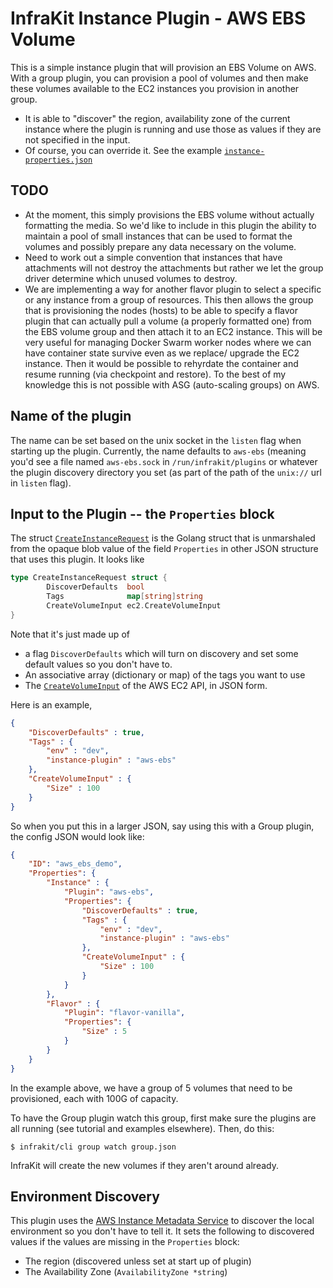 InfraKit Instance Plugin - AWS EBS Volume
=========================================

This is a simple instance plugin that will provision an EBS Volume on AWS.
With a group plugin, you can provision a pool of volumes and then make
these volumes available to the EC2 instances you provision in another group.

  + It is able to "discover" the region, availability zone of the current
  instance where the plugin is running and use those as values if they are not specified in the
  input.
  + Of course, you can override it.  See the example [`instance-properties.json`](instance-properties.json)

## TODO

  + At the moment, this simply provisions the EBS volume without actually formatting the media.
So we'd like to include in this plugin the ability to maintain a pool of small instances that
can be used to format the volumes and possibly prepare any data necessary on the volume.
  + Need to work out a simple convention that instances that have attachments will not destroy
  the attachments but rather we let the group driver determine which unused volumes to destroy.
  + We are implementing a way for another flavor plugin to select a specific or any instance from
  a group of resources. This then allows the group that is provisioning the nodes (hosts) to be
  able to specify a flavor plugin that can actually pull a volume (a properly formatted one) from
  the EBS volume group and then attach it to an EC2 instance.  This will be very useful for managing
  Docker Swarm worker nodes where we can have container state survive even as we replace/ upgrade
  the EC2 instance.  Then it would be possible to rehyrdate the container and resume running (via
  checkpoint and restore).  To the best of my knowledge this is not possible with ASG (auto-scaling
  groups) on AWS.

## Name of the plugin

The name can be set based on the unix socket in the `listen` flag when starting up the plugin.  Currently,
the name defaults to `aws-ebs` (meaning you'd see a file named `aws-ebs.sock` in `/run/infrakit/plugins` or
whatever the plugin discovery directory you set (as part of the path of the `unix://` url in `listen` flag).


## Input to the Plugin -- the `Properties` block

The struct [`CreateInstanceRequest`](/plugin/instance/aws/ebs/plugin.go) is the Golang struct that is unmarshaled
from the opaque blob value of the field `Properties` in other JSON structure that uses this plugin.  It looks like
```go
type CreateInstanceRequest struct {
        DiscoverDefaults  bool
        Tags              map[string]string
        CreateVolumeInput ec2.CreateVolumeInput
}
```

Note that it's just made up of

  + a flag `DiscoverDefaults` which will turn on discovery and set some default values
so you don't have to.
  + An associative array (dictionary or map) of the tags you want to use
  + The [`CreateVolumeInput`](http://docs.aws.amazon.com/sdk-for-go/api/service/ec2/#CreateVolumeInput)
   of the AWS EC2 API, in JSON form.

Here is an example,

```json
{
    "DiscoverDefaults" : true,
    "Tags" : {
        "env" : "dev",
        "instance-plugin" : "aws-ebs"
    },
    "CreateVolumeInput" : {
        "Size" : 100
    }
}
```

So when you put this in a larger JSON, say using this with a Group plugin, the config JSON would look like:

```json
{
    "ID": "aws_ebs_demo",
    "Properties": {
        "Instance" : {
            "Plugin": "aws-ebs",
            "Properties": {
                "DiscoverDefaults" : true,
                "Tags" : {
                    "env" : "dev",
                    "instance-plugin" : "aws-ebs"
                },
                "CreateVolumeInput" : {
                    "Size" : 100
                }
            }
        },
        "Flavor" : {
            "Plugin": "flavor-vanilla",
            "Properties": {
                "Size" : 5
            }
        }
    }
}
```
In the example above, we have a group of 5 volumes that need to be provisioned, each with 100G of capacity.

To have the Group plugin watch this group, first make sure the plugins are all running (see tutorial and examples elsewhere).
Then, do this:

```
$ infrakit/cli group watch group.json
```

InfraKit will create the new volumes if they aren't around already.

## Environment Discovery

This plugin uses the [AWS Instance Metadata Service](http://docs.aws.amazon.com/AWSEC2/latest/UserGuide/ec2-instance-metadata.htm)
to discover the local environment so you don't have to tell it.
It sets the following to discovered values if the values are missing in the `Properties` block:

  + The region (discovered unless set at start up of plugin)
  + The Availability Zone (`AvailabilityZone *string`)
